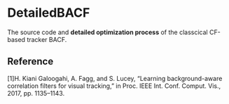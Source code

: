 # DetailedBACF
The source code and **detailed optimization process** of the classcical CF-based tracker BACF. 

Reference
---------------
[1]H. Kiani Galoogahi, A. Fagg, and S. Lucey, “Learning background-aware correlation filters for visual tracking,” in Proc. IEEE Int. Conf. Comput. Vis., 2017, pp. 1135–1143.

